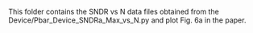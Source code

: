 This folder contains the SNDR vs N data files obtained from the Device/Pbar_Device_SNDRa_Max_vs_N.py and plot Fig. 6a in the paper.

